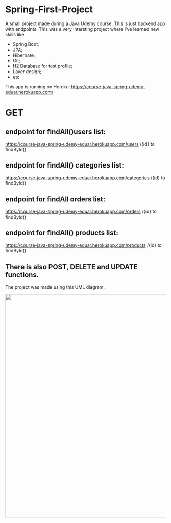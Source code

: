 # Spring-First-Project

A small project made during a Java Udemy course. This is just backend app with endpoints.
This was a very intersting project where i've learned new skills like
- Spring Boot;
- JPA;
- Hibernate;
- Git;
- H2 Database for test profile;
- Layer design;
- etc

This app is running on Heroku: https://course-java-spring-udemy-eduar.herokuapp.com/

# GET
## endpoint for findAll()users list: 
https://course-java-spring-udemy-eduar.herokuapp.com/users /{id} to findById()

## endpoint for findAll() categories list:
https://course-java-spring-udemy-eduar.herokuapp.com/categories /{id} to findById()

## endpoint for findAll orders list: 
https://course-java-spring-udemy-eduar.herokuapp.com/orders /{id} to findById()

## endpoint for findAll() products list: 
https://course-java-spring-udemy-eduar.herokuapp.com/products /{id} to findById()

## There is also POST, DELETE and UPDATE functions.


The project was made using this UML diagram.

<div align="center">
<img src="https://github.com/eduardothomazi/Spring-First-Project/blob/main/src/main/resources/uml.png" width="700px" />
</div>
